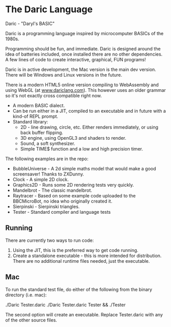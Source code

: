 # The Daric Language

Daric - "Daryl's BASIC"

Daric is a programming language inspired by microcomputer BASICs of the 1980s.

Programming should be fun, and immediate. Daric is designed around the idea of batteries included, once installed there are no other dependencies. A few lines of code to create interactive, graphical, FUN programs!

Daric is in active development, the Mac version is the main dev version. There will be Windows and Linux versions in the future.

There is a modern HTML5 online version compiling to WebAssembly and using WebGL (at www.dariclang.com). This however uses an older grammar so it's not exactly cross compatible right now.

* A modern BASIC dialect.
* Can be run either in a JIT, compiled to an executable and in future with a kind-of REPL prompt.
* Standard library:
  * 2D - line drawing, circle, etc. Either renders immediately, or using back buffer flipping.
  * 3D engine, using OpenGL3 and shaders to render.
  * Sound, a soft synthesizer.
  * Simple TIME$ function and a low and high precision timer.

The following examples are in the repo:

* BubbleUniverse - A 2d simple maths model that would make a good screensaver! Thanks to ZXDunny.
* Clock - A simple 2D clock.
* Graphics2D - Runs some 2D rendering tests very quickly.
* Mandelbrot - The classic mandelbrot.
* Raytracer - Based on some example code uploaded to the BBCMicroBot, no idea who originally created it. 
* Sierpinski - Sierpinski triangles.
* Tester - Standard compiler and language tests

Running
-------

There are currently two ways to run code:

1. Using the JIT, this is the preferred way to get code running.
2. Create a standalone executable - this is more intended for distribution. There are no additional runtime files needed, just the 
executable.

Mac
---

To run the standard test file, do either of the following from the binary directory (i.e. mac):

./Daric Tester.daric
./Daric Tester.daric Tester && ./Tester

The second option will create an executable. Replace Tester.daric with any of the other source files.
